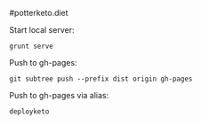 #potterketo.diet

Start local server:
```
grunt serve
```

Push to gh-pages:

```
git subtree push --prefix dist origin gh-pages
```

Push to gh-pages via alias:

```
deployketo
```

